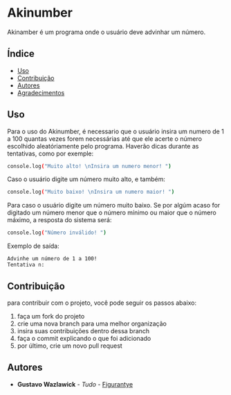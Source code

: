 # Akinumber
Akinamber é um programa onde o usuário deve advinhar um número.

## Índice

- [Uso](#uso)
- [Contribuição](#contribuição)
- [Autores](#autores)
- [Agradecimentos](#agradecimentos)


## Uso

Para o uso do Akinumber, é necessario que o usuário insira um numero de 1 a 100 quantas vezes forem necessárias até que ele acerte o número escolhido aleatóriamente pelo programa. Haverão dicas durante as tentativas, como por exemple: 

```bash
console.log("Muito alto! \nInsira um numero menor! ")
```
Caso o usuário digite um número muito alto, e também: 
```bash
console.log("Muito baixo! \nInsira um numero maior! ")
```
Para caso o usuário digite um número muito baixo. Se por algúm acaso for digitado um número menor que o número mínimo ou maior que o número máximo, a resposta do sistema será: 

```bash
console.log("Número inválido! ")
```

Exemplo de saída:

```plaintext
Advinhe um número de 1 a 100!
Tentativa n: 
```
## Contribuição

para contribuir com o projeto, você pode seguir os passos abaixo: 

1. faça um fork do projeto
2. crie uma nova branch para uma melhor organização
3. insira suas contribuições dentro dessa branch
4. faça o commit explicando o que foi adicionado
5. por último, crie um novo pull request

## Autores

- **Gustavo Wazlawick** - *Tudo* - [Figurantye](https://github.com/Figurantye)
